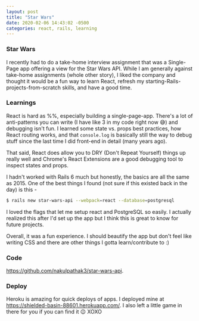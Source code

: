 ```yaml
---
layout: post
title: "Star Wars"
date: 2020-02-06 14:43:02 -0500
categories: react, rails, learning
---
```


### Star Wars

I recently had to do a take-home interview assignment that was a Single-Page app offering a view for the Star Wars API. While I am generally against take-home assignments (whole other story), I liked the company and thought it would be a fun way to learn React, refresh my starting-Rails-projects-from-scratch skills, and have a good time.

### Learnings

React is hard as %$%$%, especially building a single-page-app. There's a lot of anti-patterns you can write (I have like 3 in my code right now 😅) and debugging isn't fun. I learned some state vs. props best practices, how React routing works, and that `console.log` is basically still the way to debug stuff since the last time I did front-end in detail (many years ago).

That said, React does allow you to DRY (Don't Repeat Yourself) things up really well and Chrome's React Extensions are a good debugging tool to inspect states and props.

I hadn't worked with Rails 6 much but honestly, the basics are all the same as 2015. One of the best things I found (not sure if this existed back in the day) is this -

```bash
$ rails new star-wars-api --webpack=react --database=postgresql
```

I loved the flags that let me setup react and PostgreSQL so easily. I actually realized this after I'd set up the app but I think this is great to know for future projects.

Overall, it was a fun experience. I should beautify the app but don't feel like writing CSS and there are other things I gotta learn/contribute to :)

### Code

https://github.com/nakulpathak3/star-wars-api.

### Deploy

Heroku is amazing for quick deploys of apps. I deployed mine at https://shielded-basin-88601.herokuapp.com/. I also left a little game in there for you if you can find it 😉 XOXO
